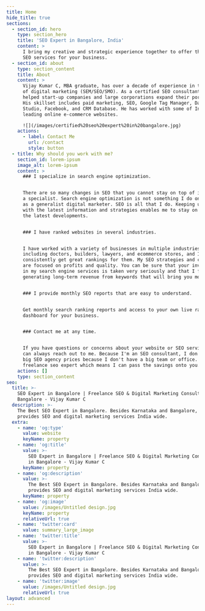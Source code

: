 ```yaml
---
title: Home
hide_title: true
sections:
  - section_id: hero
    type: section_hero
    title: 'SEO Expert in Bangalore, India'
    content: >
      I bring my creative and strategic experience together to offer the best
      SEO services for your business.
  - section_id: about
    type: section_content
    title: About
    content: >
      Vijay Kumar C, MBA graduate, has over a decade of experience in the field
      of digital marketing (SEM/SEO/SMO). As a certified SEO consultant, he
      helped start-up companies and large corporations expand their portfolios.
      His skillset includes paid marketing, SEO, Google Tag Manager, Data
      Studio, Facebook, and CRM Database. He has worked with some of India's
      leading online e-commerce websites.

      ![](/images/certified%20seo%20expert%20in%20bangalore.jpg)
    actions:
      - label: Contact Me
        url: /contact
        style: button
  - title: Why should you work with me?
    section_id: lorem-ipsum
    image_alt: lorem-ipsum
    content: >
      ### I specialize in search engine optimization.


      There are so many changes in SEO that you cannot stay on top of it without
      a specialist. Search engine optimization is not something I do on the side
      as a generalist digital marketer. SEO is all that I do. Keeping up to date
      with the latest information and strategies enables me to stay on top of
      the latest developments.


      ### I have ranked websites in several industries.


      I have worked with a variety of businesses in multiple industries,
      including doctors, builders, lawyers, and ecommerce stores, and I
      consistently get great rankings for them. My SEO strategies and campaigns
      are focused on profits and quality. You can be sure that your investment
      in my search engine services is taken very seriously and that I focus on
      generating long-term revenue from keywords that will bring you more sales.


      ### I provide monthly SEO reports that are easy to understand.


      Get monthly search ranking reports and access to your own live ranking
      dashboard for your business.


      ### Contact me at any time.


      If you have questions or concerns about your website or SEO services, you
      can always reach out to me. Because I'm an SEO consultant, I don't charge
      big SEO agency prices because I don't have a big team or office. I am a
      freelance seo expert which means I can pass the savings onto you.
    actions: []
    type: section_content
seo:
  title: >-
    SEO Expert in Bangalore | Freelance SEO & Digital Marketing Consultant in
    Bangalore - Vijay Kumar C
  description: >-
    The Best SEO Expert in Bangalore. Besides Karnataka and Bangalore, he
    provides SEO and digital marketing services India wide.
  extra:
    - name: 'og:type'
      value: website
      keyName: property
    - name: 'og:title'
      value: >-
        SEO Expert in Bangalore | Freelance SEO & Digital Marketing Consultant
        in Bangalore - Vijay Kumar C
      keyName: property
    - name: 'og:description'
      value: >-
        The Best SEO Expert in Bangalore. Besides Karnataka and Bangalore, he
        provides SEO and digital marketing services India wide.
      keyName: property
    - name: 'og:image'
      value: /images/Untitled design.jpg
      keyName: property
      relativeUrl: true
    - name: 'twitter:card'
      value: summary_large_image
    - name: 'twitter:title'
      value: >-
        SEO Expert in Bangalore | Freelance SEO & Digital Marketing Consultant
        in Bangalore - Vijay Kumar C
    - name: 'twitter:description'
      value: >-
        The Best SEO Expert in Bangalore. Besides Karnataka and Bangalore, he
        provides SEO and digital marketing services India wide.
    - name: 'twitter:image'
      value: /images/Untitled design.jpg
      relativeUrl: true
layout: advanced
---
```

